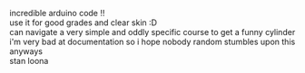 incredible arduino code !! <br>
use it for good grades and clear skin :D <br>
can navigate a very simple and oddly specific course to get a funny cylinder <br>
i'm very bad at documentation so i hope nobody random stumbles upon this <br>
anyways <br>
stan loona <br>
